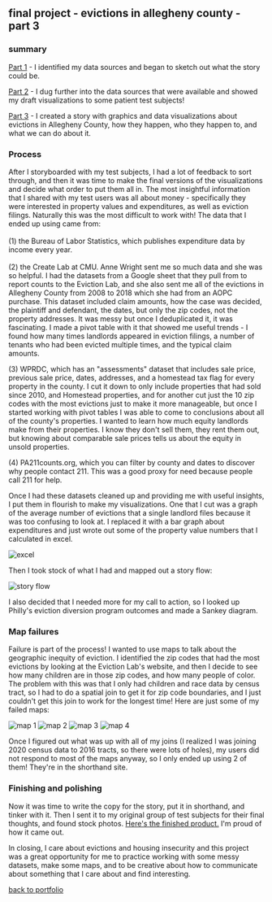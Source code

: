 ## final project - evictions in allegheny county - part 3

### summary

[Part 1](https://julia-pascale.github.io/pascale-portfolio/finalproject_part1.html) - I identified my data sources and began to sketch out what the story could be. <br>  

[Part 2](https://julia-pascale.github.io/pascale-portfolio/finalproject_part2.html) - I dug further into the data sources that were available and showed my draft visualizations to some patient test subjects! <br>  

[Part 3](https://carnegiemellon.shorthandstories.com/evictions-in-pittsburgh/index.html) - I created a story with graphics and data visualizations about evictions in Allegheny County, how they happen, who they happen to, and what we can do about it.

### Process

After I storyboarded with my test subjects, I had a lot of feedback to sort through, and then it was time to make the final versions of the visualizations and decide what order to put them all in. The most insightful information that I shared with my test users was all about money - specifically they were interested in property values and expenditures, as well as eviction filings. Naturally this was the most difficult to work with! The data that I ended up using came from: <br>  
(1) the Bureau of Labor Statistics, which publishes expenditure data by income every year. <br>  
(2) the Create Lab at CMU. Anne Wright sent me so much data and she was so helpful. I had the datasets from a Google sheet that they pull from to report counts to the Eviction Lab, and she also sent me all of the evictions in Allegheny County from 2008 to 2018 which she had from an AOPC purchase. This dataset included claim amounts, how the case was decided, the plaintiff and defendant, the dates, but only the zip codes, not the property addresses. It was messy but once I deduplicated it, it was fascinating. I made a pivot table with it that showed me useful trends - I found how many times landlords appeared in eviction filings, a number of tenants who had been evicted multiple times, and the typical claim amounts. <br>

(3) WPRDC, which has an "assessments" dataset that includes sale price, previous sale price, dates, addresses, and a homestead tax flag for every property in the county. I cut it down to only include properties that had sold since 2010, and Homestead properties, and for another cut just the 10 zip codes with the most evictions just to make it more manageable, but once I started working with pivot tables I was able to come to conclusions about all of the county's properties. I wanted to learn how much equity landlords make from their properties. I know they don't sell them, they rent them out, but knowing about comparable sale prices tells us about the equity in unsold properties. <br>

(4) PA211counts.org, which you can filter by county and dates to discover why people contact 211. This was a good proxy for need because people call 211 for help. <br> 

Once I had these datasets cleaned up and providing me with useful insights, I put them in flourish to make my visualizations. One that I cut was a graph of the average number of evictions that a single landlord files because it was too confusing to look at. I replaced it with a bar graph about expenditures and just wrote out some of the property value numbers that I calculated in excel. <br>

![excel](/homestead_props.jpg)

Then I took stock of what I had and mapped out a story flow: <br> 

![story flow](/story_flow.jpg) <br>

I also decided that I needed more for my call to action, so I looked up Philly's eviction diversion program outcomes and made a Sankey diagram. 

### Map failures
Failure is part of the process! I wanted to use maps to talk about the geographic inequity of eviction. I identified the zip codes that had the most evictions by looking at the Eviction Lab's website, and then I decide to see how many children are in those zip codes, and how many people of color. The problem with this was that I only had children and race data by census tract, so I had to do a spatial join to get it for zip code boundaries, and I just couldn't get this join to work for the longest time! Here are just some of my failed maps: 

![map 1](/HOLC_map.jpg)
![map 2](/censustracts_withchildren.jpg)
![map 3](/censustracts_withpoverty.jpg)
![map 4](/distributionPOC.jpg)

Once I figured out what was up with all of my joins (I realized I was joining 2020 census data to 2016 tracts, so there were lots of holes), my users did not respond to most of the maps anyway, so I only ended up using 2 of them! They're in the shorthand site. <br> 

### Finishing and polishing
Now it was time to write the copy for the story, put it in shorthand, and tinker with it. Then I sent it to my original group of test subjects for their final thoughts, and found stock photos. [Here's the finished product.](https://carnegiemellon.shorthandstories.com/evictions-in-pittsburgh/index.html) I'm proud of how it came out. <br>

In closing, I care about evictions and housing insecurity and this project was a great opportunity for me to practice working with some messy datasets, make some maps, and to be creative about how to communicate about something that I care about and find interesting. 

[back to portfolio](https://julia-pascale.github.io/pascale-portfolio/)
